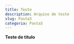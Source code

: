 ```yaml
---
title: Teste
description: Arquivo de teste
slug: Pasta3
categoria: Pasta3
---
```

**T﻿este de titulo**